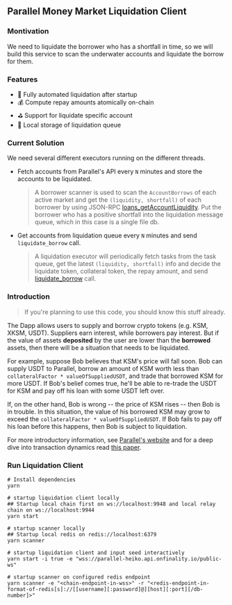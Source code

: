 ## Parallel Money Market Liquidation Client

### Montivation

We need to liquidate the borrower who has a shortfall in time, so we will build this service to scan the underwater accounts and liquidate the borrow for them.

### Features

- 🤖️ Fully automated liquidation after startup
- 💰 Compute repay amounts atomically on-chain
- ⛳️ Support for liquidate specific account
- 🧰 Local storage of liquidation queue

### Current Solution

We need several different executors running on the different threads.

- Fetch accounts from Parallel's API every `N` minutes and store the accounts to be liquidated.

  > A borrower scanner is used to scan the `AccountBorrows` of each active market and get the `(liquidity, shortfall)` of each borrower by using JSON-RPC [loans_getAccountLiquidity](https://github.com/parallel-finance/parallel/issues/273). Put the borrower who has a positive shortfall into the liquidation message queue, which in this case is a single file db.

- Get accounts from liquidation queue every `N` minutes and send `liquidate_borrow` call.

  > A liquidation executor will periodically fetch tasks from the task queue, get the latest `(liquidity, shortfall)` info and decide the liquidate token, collateral token, the repay amount, and send [liquidate_borrow](https://api-docs.parallel.fi/pallet_loans/pallet/enum.Call.html#variant.liquidate_borrow) call.

### Introduction

> If you're planning to use this code, you should know this stuff already. 

The Dapp allows users to supply and borrow crypto tokens (e.g. KSM, XKSM, USDT). Suppliers earn interest, while borrowers pay interest. But if the value of assets **deposited** by the user are lower than the **borrowed** assets, then there will be a situation that needs to be liquidated.

For example, suppose Bob believes that KSM's price will fall soon. Bob can supply USDT to Parallel, borrow an amount of KSM worth less than `collateralFactor * valueOfSuppliedUSDT`, and trade that borrowed KSM for more USDT. If Bob's belief comes true, he'll be able to re-trade the USDT for KSM and pay off his loan with some USDT left over.

If, on the other hand, Bob is wrong -- the price of KSM rises -- then Bob is in trouble. In this situation, the value of his borrowed KSM may grow to exceed the `collateralFactor * valueOfSuppliedUSDT`. If Bob fails to pay off his loan before this happens, then Bob is subject to liquidation.

For more introductory information, see [Parallel's website](https://parallel.fi) and for a deep dive into transaction dynamics read [this paper](https://docs.parallel.fi/white-paper).

### Run Liquidation Client

```shell
# Install dependencies
yarn

# startup liquidation client locally
## Startup local chain first on ws://localhost:9948 and local relay chain on ws://localhost:9944
yarn start

# startup scanner locally
## Startup local redis on redis://localhost:6379
yarn scanner

# startup liquidation client and input seed interactively
yarn start -i true -e "wss://parallel-heiko.api.onfinality.io/public-ws"

# startup scanner on configured redis endpoint
yarn scanner -e "<chain-endpoint-in-wss>" -r "<redis-endpoint-in-format-of-redis[s]://[[username][:password]@][host][:port][/db-number]>"
```
